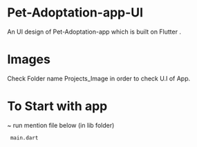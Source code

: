 # Pet-Adoptation-app-UI
An UI design of Pet-Adoptation-app which is built on Flutter .

# Images
Check Folder name Projects_Image in order to check U.I of App.

# To Start with app
~ run mention file below (in lib folder)
```bash
 main.dart
```
